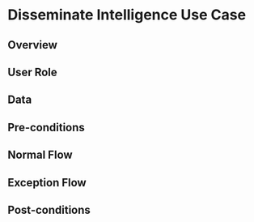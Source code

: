 # Disseminate Intelligence Use Case

## Overview



## User Role



## Data



## Pre-conditions



## Normal Flow



## Exception Flow



## Post-conditions


